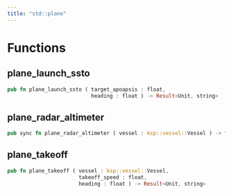 ```yaml
---
title: "std::plane"
---
```




# Functions


## plane_launch_ssto

```rust
pub fn plane_launch_ssto ( target_apoapsis : float,
                           heading : float ) -> Result<Unit, string>
```



## plane_radar_altimeter

```rust
pub sync fn plane_radar_altimeter ( vessel : ksp::vessel::Vessel ) -> float
```



## plane_takeoff

```rust
pub fn plane_takeoff ( vessel : ksp::vessel::Vessel,
                       takeoff_speed : float,
                       heading : float ) -> Result<Unit, string>
```


